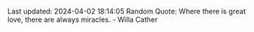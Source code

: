 Last updated: 2024-04-02 18:14:05
Random Quote: Where there is great love, there are always miracles. - Willa Cather